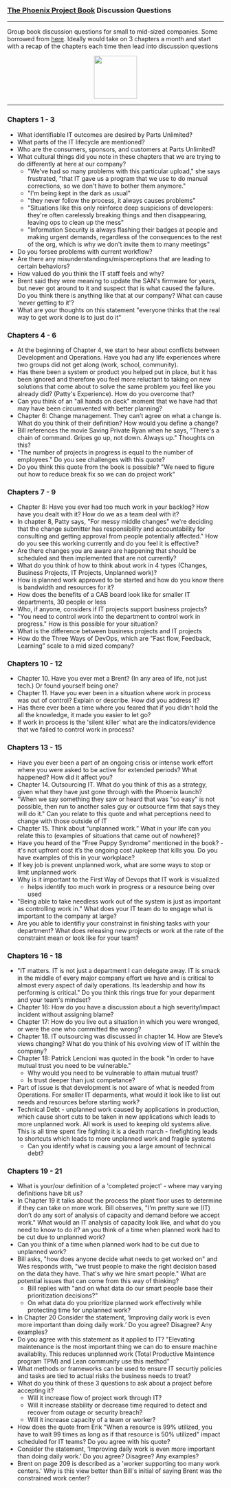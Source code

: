 ### [The Phoenix Project Book](https://itrevolution.com/the-phoenix-project/) Discussion Questions

---
Group book discussion questions for small to mid-sized companies. Some borrowed from [here](https://gist.github.com/CharlesTBetz/6ca4f136fb0e48b4b9c2c1aec880ae66). Ideally would take on 3 chapters a month and start with a recap of the chapters each time then lead into discussion questions

<div id="header" align="center">
  <img src="https://i.ontraport.com/201874.84d9b6c1c2c7d24af31e3ff5eae4aef5.PNG" width="100"/>
</div>

---

### Chapters 1 - 3
- What identifiable IT outcomes are desired by Parts Unlimited?
- What parts of the IT lifecycle are mentioned?
- Who are the consumers, sponsors, and customers at Parts Unlimited?
- What cultural things did you note in these chapters that we are trying to do differently at here at our company?
  - "We've had so many problems with this particular upload," she says frustrated, "that IT gave us a program that we use to do manual corrections, so we don't have to bother them anymore."
  - "I'm being kept in the dark as usual"
  - "they never follow the process, it always causes problems"
  - "Situations like this only reinforce deep suspicions of developers: they're often carelessly breaking things and then disappearing, leaving ops to clean up the mess"
  - "Information Security is always flashing their badges at people and making urgent demands, regardless of the consequences to the rest of the org, which is why we don't invite them to many meetings"
- Do you forsee problems with current workflow?
- Are there any misunderstandings/misperceptions that are leading to certain behaviors?
- How valued do you think the IT staff feels and why? 
- Brent said they were meaning to update the SAN's firmware for years, but never got around to it and suspect that is what caused the failure. Do you think there is anything like that at our company?  What can cause 'never getting to it'?
- What are your thoughts on this statement "everyone thinks that the real way to get work done is to just do it"

### Chapters 4 - 6 
- At the beginning of Chapter 4, we start to hear about conflicts between Development and Operations. Have you had any life experiences where two groups did not get along (work, school, community).
- Has there been a system or product you helped put in place, but it has been ignored and therefore you feel more reluctant to taking on new solutions that come about to solve the same problem you feel like you already did? (Patty's Experience). How do you overcome that?
- Can you think of an "all hands on deck" moment that we have had that may have been circumvented with better planning?
- Chapter 6: Change management. They can’t agree on what a change is. What do you think of their definition? How would you define a change?
- Bill references the movie Saving Private Ryan when he says, "There's a chain of command. Gripes go up, not down. Always up." Thoughts on this?
- "The number of projects in progress is equal to the number of employees." Do you see challenges with this quote? 
- Do you think this quote from the book is possible? "We need to figure out how to reduce break fix so we can do project work"

### Chapters 7 - 9 
- Chapter 8: Have you ever had too much work in your backlog? How have you dealt with it? How do we as a team deal with it?
- In chapter 8, Patty says, "For messy middle changes" we're deciding that the change submitter has responsibility and accountability for consulting and getting approval from people potentially affected." How do you see this working currently and do you feel it is effective?
- Are there changes you are aware are happening that should be scheduled and then implemented that are not currently?
- What do you think of how to think about work in 4 types (Changes, Business Projects, IT Projects, Unplanned work)?
- How is planned work approved to be started and how do you know there is bandwidth and resources for it?
- How does the benefits of a CAB board look like for smaller IT departments, 30 people or less
- Who, if anyone, considers if IT projects support business projects?
- "You need to control work into the department to control work in progress." How is this possible for your situation? 
- What is the difference between business projects and IT projects
- How do the Three Ways of DevOps, which are "Fast flow, Feedback, Learning" scale to a mid sized company?

### Chapters 10 - 12 
- Chapter 10. Have you ever met a Brent? (In any area of life, not just tech.) Or found yourself being one?
- Chapter 11. Have you ever been in a situation where work in process was out of control? Explain or describe. How did you address it?
- Has there ever been a time where you feared that if you didn't hold the all the knowledge, it made you easier to let go?
- If work in process is the 'silent killer' what are the indicators/evidence that we failed to control work in process?

### Chapters 13 - 15 
- Have you ever been a part of an ongoing crisis or intense work effort where you were asked to be active for extended periods? What happened? How did it affect you?
- Chapter 14. Outsourcing IT. What do you think of this as a strategy, given what they have just gone through with the Phoenix launch?
- "When we say something they saw or heard that was "so easy" is not possible, then run to another sales guy or outsource firm that says they will do it." Can you relate to this quote and what perceptions need to change with those outside of IT
- Chapter 15. Think about “unplanned work.” What in your life can you relate this to (examples of situations that came out of nowhere)?
- Have you heard of the "Free Puppy Syndrome" mentioned in the book? - it's not upfront cost it’s the ongoing cost /upkeep that kills you. Do you have examples of this in your workplace?
- If key job is prevent unplanned work, what are some ways to stop or limit unplanned work
- Why is it important to the First Way of Devops that IT work is visualized
   - helps identify too much work in progress or a resource being over used
- "Being able to take needless work out of the system is just as important as controlling work in." What does your IT team do to engage what is important to the company at large?
- Are you able to identifiy your constrainst in finishing tasks with your department? What does releasing new projects or work at the rate of the constraint mean or look like for your team?

### Chapters 16 - 18
- "IT matters. IT is not just a department I can delegate away. IT is smack in the middle of every major company effort we have and is critical to almost every aspect of daily operations. Its leadership and how its performing is critical." Do you think this rings true for your deparment and your team's mindset?
- Chapter 16: How do you have a discussion about a high severity/impact incident without assigning blame?
- Chapter 17: How do you live out a situation in which you were wronged, or were the one who committed the wrong?
- Chapter 18. IT outsourcing was discussed in chapter 14. How are Steve’s views changing? What do you think of his evolving view of IT within the company?
- Chapter 18:  Patrick Lencioni was quoted in the book "In order to have mutual trust you need to be vulnerable." 
    - Why would you need to be vulnerable to attain mutual trust? 
     - Is trust deeper than just competance?
- Part of issue is that development is not aware of what is needed from Operations. For smaller IT deparments, what would it look like to list out needs and resources before starting work?
- Technical Debt - unplanned work caused by applications in production, which cause short cuts to be taken in new applications which leads to more unplanned work. All work is used to keeping old systems alive. This is all time spent fire fighting it is a death march - firefighting leads to shortcuts which leads to more unplanned work and fragile systems
    - Can you identify what is causing you a large amount of technical debt?

### Chapters 19 - 21
- What is your/our definition of a 'completed project' - where may varying definitions have bit us?
- In Chapter 19 it talks about the process the plant floor uses to determine if they can take on more work. Bill observes, "I’m pretty sure we (IT) don’t do any sort of analysis of capacity and demand before we accept work." What would an IT analysis of capacity look like, and what do you need to know to do it? 
an you think of a time when planned work had to be cut due to unplanned work? 
- Can you think of a time when planned work had to be cut due to unplanned work?
- Bill asks, "how does anyone decide what needs to get worked on" and Wes responds with, "we trust people to make the right decision based on the data they have. That's why we hire smart people." What are potential issues that can come from this way of thinking? 
  - Bill replies with "and on what data do our smart people base their prioritization decisions?" 
  - On what data do you prioritize planned work effectively while protecting time for unplanned work? 
- In Chapter 20 Consider the statement, ‘Improving daily work is even more important than doing daily work.’ Do you agree? Disagree? Any examples?
- Do you agree with this statement as it applied to IT? "Elevating maintenance is the most important thing we can do to ensure machine availablity. This reduces unplanned work (Total Productive Maintence program TPM) and Lean community use this method"
- What methods or frameworks can be used to ensure IT securtiy policies and tasks are tied to actual risks the business needs to treat?
- What do you think of these 3 questions to ask about a project before accepting it?
  - Will it increase flow of project work through IT?
  - Will it increase stability or decrease time required to detect and recover from outage or security breach?
  - Will it increase capacity of a team or worker?
- How does the quote from Erik "When a resource is 99% utilized, you have to wait 99 times as long as if that resource is 50% utilized" impact scheduled for IT teams? Do you agree with his quote?
- Consider the statement, ‘Improving daily work is even more important than doing daily work.’ Do you agree? Disagree? Any examples?
- Brent on page 209 is described as a 'worker supporting too many work centers.' Why is this view better than Bill's initial of saying Brent was the constrained work center?














